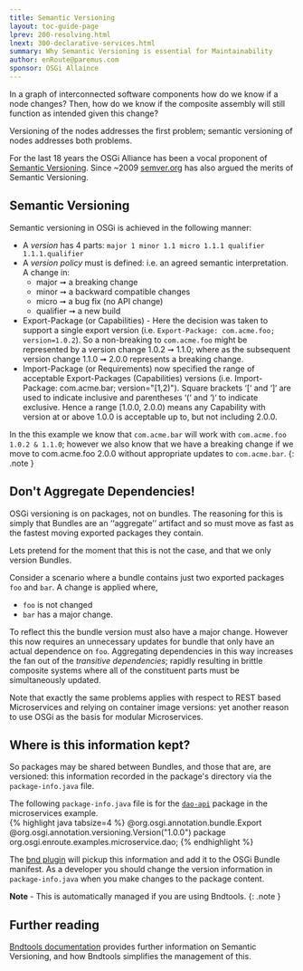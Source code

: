 ```yaml
---
title: Semantic Versioning 
layout: toc-guide-page
lprev: 200-resolving.html
lnext: 300-declarative-services.html  
summary: Why Semantic Versioning is essential for Maintainability   
author: enRoute@paremus.com
sponsor: OSGi Allaince 
---
```


In a graph of interconnected software components how do we know if a node changes? Then, how do we know if the composite assembly will still function as intended given this change?

Versioning of the nodes addresses the first problem; semantic versioning of nodes addresses both problems.

For the last 18 years the OSGi Alliance has been a vocal proponent of [Semantic Versioning](https://www.osgi.org/wp-content/uploads/SemanticVersioning.pdf). Since ~2009 [semver.org](https://semver.org) has also argued the merits of Semantic Versioning.

## Semantic Versioning

Semantic versioning in OSGi is achieved in the following manner:

* A _version_ has 4 parts: `major 1 minor 1.1 micro 1.1.1 qualifier 1.1.1.qualifier`
* A _version policy_ must is defined: i.e. an agreed semantic interpretation. A change in: 
    * major ➞ a breaking change 
    * minor ➞ a backward compatible changes 
    * micro ➞ a bug fix (no API change) 
    * qualifier ➞ a new build 
* Export-Package (or Capabilities) - Here the decision was taken to support a single export version (i.e. `Export-Package: com.acme.foo; version=1.0.2`). So a  non-breaking to `com.acme.foo` might be represented by a version change 1.0.2 ➞ 1.1.0; where as the subsequent version change 1.1.0 ➞ 2.0.0 represents a breaking change.
* Import-Package (or Requirements) now specified the range of acceptable Export-Packages (Capabilities) versions (i.e. Import-Package: com.acme.bar; version="[1,2)"). Square brackets ‘[‘ and ‘]‘ are used to indicate inclusive and parentheses ‘(‘ and ‘)‘ to indicate exclusive. Hence a range [1.0.0, 2.0.0) means any Capability with version at or above  1.0.0 is acceptable up to, but not including 2.0.0. 

In the this example we know that `com.acme.bar` will work with `com.acme.foo 1.0.2 & 1.1.0`; however we also know that we have a breaking change if we move to com.acme.foo 2.0.0 without appropriate updates to `com.acme.bar`.
{: .note } 


## Don't Aggregate Dependencies!

OSGi versioning is on packages, not on bundles. The reasoning for this is simply that Bundles are an ‘‘aggregate’’ artifact and so must move as fast as the fastest moving exported packages they contain. 

Lets pretend for the moment that this is not the case, and that we only version Bundles.

Consider a scenario where a bundle contains just two exported packages `foo` and `bar`. A change is applied where,
* `foo` is not changed
* `bar` has a major change.
 
To reflect this the bundle version must also have a major change. However this now requires an unnecessary updates for bundle that only have an actual dependence on `foo`. Aggregating dependencies in this way increases the fan out of the _transitive dependencies_; rapidly resulting in brittle composite systems where all of the constituent parts must be simultaneously updated.

Note that exactly the same problems applies with respect to REST based Microservices and relying on container image versions: yet another reason to use OSGi as the basis for modular Microservices.


## Where is this information kept?

So packages may be shared between Bundles, and those that are, are versioned: this information recorded in the package's directory via the `package-info.java` file.

The following `package-info.java` file is for the [`dao-api`](../tutorial/030-tutorial_microservice.html#the-dao-api) package in the microservices example.  
{% highlight java tabsize=4 %}
@org.osgi.annotation.bundle.Export
@org.osgi.annotation.versioning.Version("1.0.0")
package org.osgi.enroute.examples.microservice.dao;
{% endhighlight %}


The [bnd plugin](520-bnd.html) will pickup this information and add it to the OSGi Bundle manifest. As a developer you should change the version information in `package-info.java` when you make changes to the package content.

**Note** - This is automatically managed if you are using Bndtools.
{: .note }


## Further reading

[Bndtools documentation](http://bnd.bndtools.org/chapters/170-versioning.html) provides further information on Semantic Versioning, and how Bndtools simplifies the management of this.

